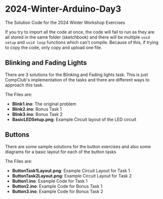 # 2024-Winter-Arduino-Day3
The Solution Code for the 2024 Winter Workshop Exercises

If you try to import all the code at once, the code will fail to run as they are all stored in the same folder (sketchbook) and there will be multiple `void setup` and `void loop` functions which can't compile. Because of this, if trying to copy the code, only copy and upload one file.

## Blinking and Fading Lights
There are 3 solutions for the Blinking and Fading lights task. This is just CompClub's implementation of the tasks and there are different ways to approach this task.

The Files are:
- **Blink1.ino**: The original problem
- **Blink2.ino**: Bonus Task 1
- **Blink3.ino**: Bonus Task 2
- **BasicLEDSetup.png**: Example Circuit layout of the LED circuit

## Buttons
There are some sample solutions for the button exercises and also some diagrams for a basic layout for each of the button tasks

The Files are:
- **ButtonTask1Layout.png**: Example Circuit Layout for Task 1
- **ButtonTask2Layout.png**: Example Circuit Layout for Task 2
- **Button1.ino**: Example Code for Task 1
- **Button2.ino**: Example Code for Bonus Task 1
- **Button3.ino**: Example Code for Bonus Task 2